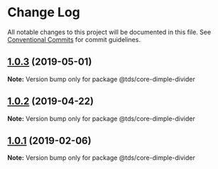 # Change Log

All notable changes to this project will be documented in this file.
See [Conventional Commits](https://conventionalcommits.org) for commit guidelines.

## [1.0.3](https://github.com/telusdigital/tds/compare/@tds/core-dimple-divider@1.0.2...@tds/core-dimple-divider@1.0.3) (2019-05-01)

**Note:** Version bump only for package @tds/core-dimple-divider





## [1.0.2](https://github.com/telusdigital/tds/compare/@tds/core-dimple-divider@1.0.1...@tds/core-dimple-divider@1.0.2) (2019-04-22)

**Note:** Version bump only for package @tds/core-dimple-divider





## [1.0.1](https://github.com/telusdigital/tds/compare/@tds/core-dimple-divider@1.0.0...@tds/core-dimple-divider@1.0.1) (2019-02-06)

**Note:** Version bump only for package @tds/core-dimple-divider
